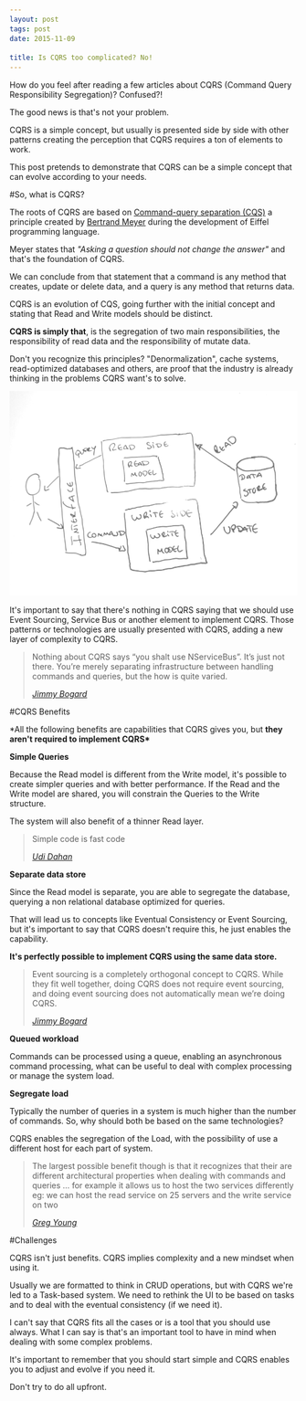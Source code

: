 ```yaml
---
layout: post
tags: post
date: 2015-11-09

title: Is CQRS too complicated? No!
---
```


How do you feel after reading a few articles about CQRS (Command Query Responsibility Segregation)? Confused?!

The good news is that's not your problem.

CQRS is a simple concept, but usually is presented side by side with other patterns creating the perception that CQRS requires a ton of elements to work.

This post pretends to demonstrate that CQRS can be a simple concept that can evolve according to your needs.

#So, what is CQRS?

The roots of CQRS are based on [Command-query separation (CQS)](https://en.wikipedia.org/wiki/Command%E2%80%93query_separation) a principle created by [Bertrand Meyer](https://en.wikipedia.org/wiki/Bertrand_Meyer) during the development of Eiffel programming language.

Meyer states that _"Asking a question should not change the answer"_ and that's the foundation of CQRS.

We can conclude from that statement that a command is any method that creates, update or delete data, and a query is any method that returns data.

CQRS is an evolution of CQS, going further with the initial concept and stating that Read and Write models should be distinct.

**CQRS is simply that**, is the segregation of two main responsibilities, the responsibility of read data and the responsibility of mutate data.

Don't you recognize this principles? "Denormalization", cache systems, read-optimized databases and others, are proof that the industry is already thinking in the problems CQRS want's to solve.

![Diagram CQRS](/images/is-cqrs-too-complicated-no-diagram.png)

It's important to say that there's nothing in CQRS saying that we should use Event Sourcing, Service Bus or another element to implement CQRS.
Those patterns or technologies are usually presented with CQRS, adding a new layer of complexity to CQRS.

> Nothing about CQRS says “you shalt use NServiceBus”. It’s just not there. You’re merely separating infrastructure between handling commands and queries, but the how is quite varied.
>
> _[Jimmy Bogard](https://lostechies.com/jimmybogard/2012/08/22/busting-some-cqrs-myths/)_

#CQRS Benefits

\*All the following benefits are capabilities that CQRS gives you, but **they aren't required to implement CQRS\***

**Simple Queries**

Because the Read model is different from the Write model, it's possible to create simpler queries and with better performance. If the Read and the Write model are shared, you will constrain the Queries to the Write structure.

The system will also benefit of a thinner Read layer.

> Simple code is fast code
>
> _[Udi Dahan](http://udidahan.com/2009/12/09/clarified-cqrs/)_

**Separate data store**

Since the Read model is separate, you are able to segregate the database, querying a non relational database optimized for queries.

That will lead us to concepts like Eventual Consistency or Event Sourcing, but it's important to say that CQRS doesn't require this, he just enables the capability.

**It's perfectly possible to implement CQRS using the same data store.**

> Event sourcing is a completely orthogonal concept to CQRS. While they fit well together, doing CQRS does not require event sourcing, and doing event sourcing does not automatically mean we’re doing CQRS.
>
> _[Jimmy Bogard](https://lostechies.com/jimmybogard/2012/08/22/busting-some-cqrs-myths/)_

**Queued workload**

Commands can be processed using a queue, enabling an asynchronous command processing, what can be useful to deal with complex processing or manage the system load.

**Segregate load**

Typically the number of queries in a system is much higher than the number of commands. So, why should both be based on the same technologies?

CQRS enables the segregation of the Load, with the possibility of use a different host for each part of system.

> The largest possible benefit though is that it recognizes that their are different architectural properties when dealing with commands and queries … for example it allows us to host the two services differently eg: we can host the read service on 25 servers and the write service on two
>
> _[Greg Young](http://codebetter.com/gregyoung/2010/02/16/cqrs-task-based-uis-event-sourcing-agh/)_

#Challenges

CQRS isn't just benefits. CQRS implies complexity and a new mindset when using it.

Usually we are formatted to think in CRUD operations, but with CQRS we're led to a Task-based system. We need to rethink the UI to be based on tasks and to deal with the eventual consistency (if we need it).

I can't say that CQRS fits all the cases or is a tool that you should use always. What I can say is that's an important tool to have in mind when dealing with some complex problems.

It's important to remember that you should start simple and CQRS enables you to adjust and evolve if you need it.

Don't try to do all upfront.
